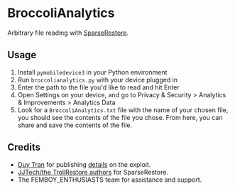 # BroccoliAnalytics
Arbitrary file reading with [SparseRestore](https://github.com/JJTech0130/TrollRestore/tree/main/sparserestore).

## Usage
1. Install `pymobiledevice3` in your Python environment
2. Run `broccolianalytics.py` with your device plugged in
3. Enter the path to the file you'd like to read and hit Enter
4. Open Settings on your device, and go to Privacy & Security > Analytics & Improvements > Analytics Data
5. Look for a `BroccoliAnalytics.txt` file with the name of your chosen file, you should see the contents of the file you chose. From here, you can share and save the contents of the file.

## Credits
- [Duy Tran](https://github.com/khanhduytran0) for publishing [details](https://gist.github.com/khanhduytran0/e2e0bf9dfa5deb2e00f397bdab8ec37f#exploit-1-symlinks-showing-up-in-analytics-data) on the exploit.
- [JJTech/the TrollRestore authors](https://github.com/JJTech0130/TrollRestore) for SparseRestore.
- The FEMBOY_ENTHUSIASTS team for assistance and support.
